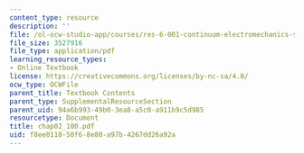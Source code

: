 ```yaml
---
content_type: resource
description: ''
file: /ol-ocw-studio-app/courses/res-6-001-continuum-electromechanics-spring-2009/f8ee011050f68e80a97b4267dd26a92a_chap02_100.pdf
file_size: 3527916
file_type: application/pdf
learning_resource_types:
- Online Textbook
license: https://creativecommons.org/licenses/by-nc-sa/4.0/
ocw_type: OCWFile
parent_title: Textbook Contents
parent_type: SupplementalResourceSection
parent_uid: 94a6b993-49b0-3ea8-a5c0-a911b9c5d985
resourcetype: Document
title: chap02_100.pdf
uid: f8ee0110-50f6-8e80-a97b-4267dd26a92a
---
```

